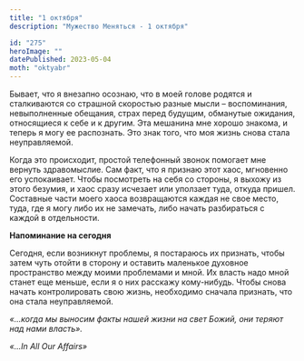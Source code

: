```yaml
---
title: "1 октября"
description: "Мужество Меняться - 1 октября"

id: "275"
heroImage: ""
datePublished: 2023-05-04
moth: "oktyabr"
---
```


Бывает, что я внезапно осознаю, что в моей голове родятся и сталкиваются со
страшной скоростью разные мысли – воспоминания, невыполненные обещания, страх
перед будущим, обманутые ожидания, относящиеся к себе и к другим. Эта мешанина
мне хорошо знакома, и теперь я могу ее распознать. Это знак того, что моя
жизнь снова стала неуправляемой.

Когда это происходит, простой телефонный звонок помогает мне вернуть
здравомыслие. Сам факт, что я признаю этот хаос, мгновенно его успокаивает.
Чтобы посмотреть на себя со стороны, я выхожу из этого безумия, и хаос сразу
исчезает или уползает туда, откуда пришел. Составные части моего хаоса
возвращаются каждая не свое место, туда, где я могу либо их не замечать, либо
начать разбираться с каждой в отдельности.

**Напоминание на сегодня**

Сегодня, если возникнут проблемы, я постараюсь их признать, чтобы затем чуть
отойти в сторону и оставить маленькое духовное пространство между моими
проблемами и мной. Их власть надо мной станет еще меньше, если я о них
расскажу кому-нибудь. Чтобы снова начать контролировать свою жизнь, необходимо
сначала признать, что она стала неуправляемой.

_«…когда мы выносим факты нашей жизни на свет Божий, они теряют над нами
власть»._

_«…In All Our Affairs»_
